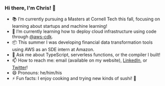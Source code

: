 ### Hi there, I'm Chris! 👋

<!--
**Chriscbr/Chriscbr** is a ✨ _special_ ✨ repository because its `README.md` (this file) appears on your GitHub profile.

Here are some ideas to get you started:

- 🔭 I’m currently working on ...
- 🌱 I’m currently learning ...
- 👯 I’m looking to collaborate on ...
- 🤔 I’m looking for help with ...
- 💬 Ask me about ...
- 📫 How to reach me: ...
- 😄 Pronouns: ...
- ⚡ Fun fact: ...
-->

<!--
[![Top Langs](https://github-readme-stats.vercel.app/api/top-langs/?username=Chriscbr&hide=html,css)](https://github.com/anuraghazra/github-readme-stats)
-->

- 📚 I’m currently pursuing a Masters at Cornell Tech this fall, focusing on learning about startups and machine learning!
- 🌱 I’m currently learning how to deploy cloud infrastructure using code through [@aws-cdk](https://github.com/aws/aws-cdk).
- 📦 This summer I was developing financial data transformation tools using AWS as an SDE intern at Amazon.
- 💬 Ask me about TypeScript, serverless functions, or the compiler I built!
- 📫 How to reach me: email (available on my website), [LinkedIn](https://www.linkedin.com/in/christopher-rybicki/), or [Twitter](https://twitter.com/rybickic_)!
- 😄 Pronouns: he/him/his
- ⚡ Fun facts: I enjoy cooking and trying new kinds of sushi! 🍣
